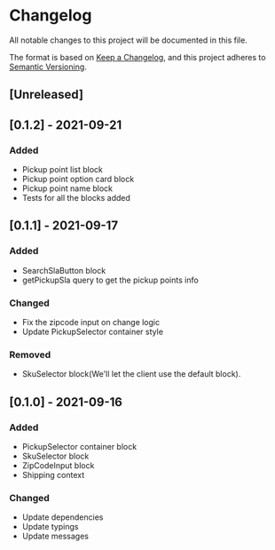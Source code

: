 # Changelog

All notable changes to this project will be documented in this file.

The format is based on [Keep a Changelog](https://keepachangelog.com/en/1.0.0/),
and this project adheres to [Semantic Versioning](https://semver.org/spec/v2.0.0.html).

## [Unreleased]

## [0.1.2] - 2021-09-21

### Added

- Pickup point list block
- Pickup point option card block
- Pickup point name block
- Tests for all the blocks added

## [0.1.1] - 2021-09-17

### Added

- SearchSlaButton block
- getPickupSla query to get the pickup points info

### Changed

- Fix the zipcode input on change logic
- Update PickupSelector container style

### Removed

- SkuSelector block(We'll let the client use the default block).

## [0.1.0] - 2021-09-16

### Added

- PickupSelector container block
- SkuSelector block
- ZipCodeInput block
- Shipping context

### Changed

- Update dependencies
- Update typings
- Update messages
